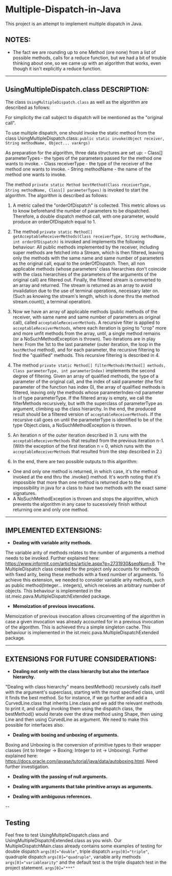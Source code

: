 # Multiple-Dispatch-in-Java

This project is an attempt to implement multiple dispatch in Java.

## NOTES:

- The fact we are rounding up to one Method (ore none) from a list of possible methods, calls for a reduce function, but we had a bit of trouble thinking about one, so we came up with an algorithm that works, even though it isn't explicitly a reduce function. 

---
## UsingMultipleDispatch.class DESCRIPTION:

The class `UsingMultipleDispatch.class` as well as the algorithm are described as follows:

   For simplicity the call subject to dispatch will be mentioned as the "original call".

   To use multiple dispatch, one should invoke the static method from the class UsingMultipleDispatch.class: `public static invoke(Object receiver, String methodName, Object... varArgs)`

   As preparation for the algorithm, three data structures are set up:
      - Class[] parameterTypes - the types of the parameters passed for the method one wants to invoke.
      - Class receiverType - the type of the receiver of the method one wants to invoke.
      - String methodName - the name of the method one wants to invoke.

   The method `private static Method bestMethod(Class receiverType, String methodName, Class[] parameterTypes)` is invoked to start the algorithm. The algorithm is described as follows:

   1. A metric called the "orderOfDispatch" is collected. This metric allows us to know beforehand the number of parameters to be dispatched. Therefore, a double dispatch method call, with one parameter, would produce an orderOfDispatch equal to 1.

   2. The method `private static Method[] getAcceptableReceiverMethods(Class receiverType, String methodName, int orderOfDispatch)` is invoked and implements the following behaviour: All public methods implemented by the receiver, including super methods are fetched into a Stream, which is then filtered, leaving only the methods with the same name and same number of parameters as the original call, equal to the orderOfDispatch. Then, all non applicable methods (whose parameters' class hierarchies don't coincide with the class hierarchies of the parameters of the arguments of the original call) are filtered out. Finally, the filtered stream is converted to an array and returned. The stream is returned as an array to avoid invalidation due to the use of terminal operations, necessary later on. (Such as knowing the stream's length, which is done thru the method stream.count(), a terminal operation).

   3. Now we have an array of applicable methods (public methods of the receiver, with same name and same number of parameters as original call), called `acceptableReceiverMethods`. A recursive filter is applied to `acceptableReceiverMethods`, where each iteration is going to "crop" more and more unfit methods from the array, until, a single method remains (or a NoSuchMethodException is thrown). Two iterations are in play here: From the 1st to the last parameter (outer iteration, the loop in the `bestMethod` method), and for each parameter, the recursive filtering to find the "qualified" methods. This recursive filtering is described in 4.

   4. The method `private static Method[] filterMethods(Method[] methods, Class parameterType, int parameterIndex)` implements the second degree of filtering. Given an array of qualified methods, the type of a parameter of the original call, and the index of said parameter (the first parameter of the function has index 0), the array of qualified methods is filtered, leaving only the methods whose parameterIndex-nd parameter is of type parameterType. If the filtered array is empty, we call the filterMethods recursively, but with the superclass of parameterType as argument, climbing up the class hierarchy. In the end, the produced result should be a filtered version of `acceptableReceiverMethods`. If the recursive call goes on until the parameterType is identified to be of the type Object.class, a NoSuchMethodException is thrown.

   5. An iteration n of the outer iteration described in 3. runs with the `acceptableReceiverMethods` that resulted from the previous iteration n-1. (With the exception of the first iteration n = 0, which runs with the `acceptableReceiverMethods` that resulted from the step described in 2.)

   6. In the end, there are two possible outputs to this algorithm:
   - One and only one method is returned, in which case, it's the method invoked at the end thru the .invoke() method. It's worth noting that it's impossible that more than one method is returned due to the impossibility in java for a class to have two methods with the exact same signatures.
   - A NoSuchMethodException is thrown and stops the algorithm, which prevents the algorithm in any case to sucessively finish without returning one and only one method.  


---
## IMPLEMENTED EXTENSIONS:

- **Dealing with variable arity methods.** 

The variable arity of methods relates to the number of arguments a method needs to be invoked. Further explained here: https://www.informit.com/articles/article.aspx?p=2731930&seqNum=8. The MultipleDispatch class created for the project only accounts for methods with fixed arity, being these methods with a fixed number of arguments. To achieve this extension, we needed to consider variable arity methods, such as public method(Integer... integers), which receives an arbitrary number of objects. This behaviour is implemented in the ist.meic.pava.MultipleDispatchExtended package.

- **Memoization of previous invocations.**

Memoization of previous invocation allows circunventing of the algorithm in case a given invocation was already accounted for in a previous invocation of the algorithm. This is achieved thru a simple singleton cache. This behaviour is implemented in the ist.meic.pava.MultipleDispatchExtended package.

---
## EXTENSIONS FOR FUTURE CONSIDERATIONS:

- **Dealing not only with the class hierarchy but also the interface hierarchy.**

"Dealing with class hierarchy" means bestMethod() recursively calls itself with the argument's superclass, starting with the most specified class, until it finds the best method. So for instance, if we go further and add a CurvedLine.class that inherits Line.class and we add the relevant methods to print it, and calling invoking them using the dispatch class, the bestMethod() would iterate over the draw method using Shape, then using Line and then using CurvedLine as argument. We need to make this possible for interfaces also. 

- **Dealing with boxing and unboxing of arguments.**

Boxing and Unboxing is the conversion of primitive types to their wrapper classes (int to Integer -> Boxing; Integer to int -> Unboxing). Further explained here: https://docs.oracle.com/javase/tutorial/java/data/autoboxing.html. Need further investigation. 

- **Dealing with the passing of null arguments.**

- **Dealing with arguments that take primitive arrays as arguments.**

- **Dealing with ambiguous references.**

--
## Testing

Feel free to test UsingMultipleDispatch.class and UsingMultipleDispatchExtended.class as you wish. Our MultipleDispatchMain.class already contains some examples of testing for double dispatch `args[0]="double"`, triple dispatch `args[0]="triple"`, quadruple dispatch `args[0]="quadruple"`, variable arity methods `args[0]="variablearity"` and the default test is the triple dispatch test in the project statement. `args[0]="***"`